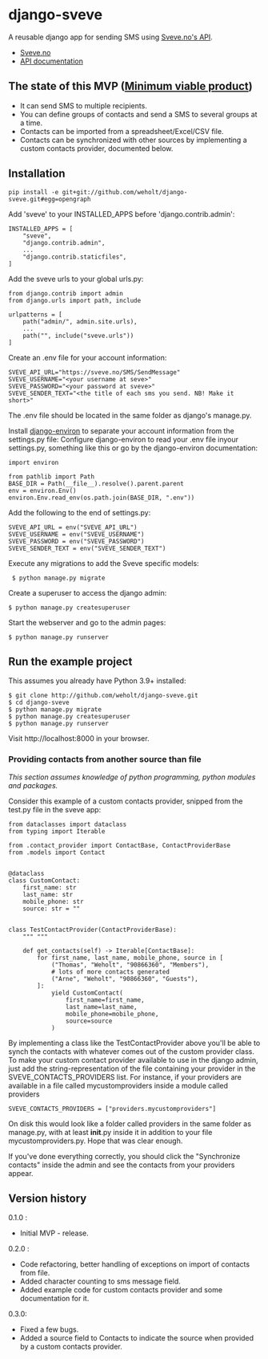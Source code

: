 # django-sveve

A reusable django app for sending SMS using [Sveve.no's API](https://sveve.no/apidok/send).

* [Sveve.no](http://sveve.no/)
* [API documentation](https://sveve.no/apidok/)

## The state of this MVP ([Minimum viable product](https://en.wikipedia.org/wiki/Minimum_viable_product))

 * It can send SMS to multiple recipients.
 * You can define groups of contacts and send a SMS to several groups at a time.
 * Contacts can be imported from a spreadsheet/Excel/CSV file.
 * Contacts can be synchronized with other sources by implementing a custom contacts provider, documented below.

## Installation

```
pip install -e git+git://github.com/weholt/django-sveve.git#egg=opengraph
```

Add 'sveve' to your INSTALLED_APPS before 'django.contrib.admin':
```
INSTALLED_APPS = [
    "sveve",
    "django.contrib.admin",
    ...
    "django.contrib.staticfiles",
]
```

Add the sveve urls to your global urls.py:
```
from django.contrib import admin
from django.urls import path, include

urlpatterns = [
    path("admin/", admin.site.urls),
    ...
    path("", include("sveve.urls"))
]
```

Create an .env file for your account information:
```
SVEVE_API_URL="https://sveve.no/SMS/SendMessage"
SVEVE_USERNAME="<your username at seve>"
SVEVE_PASSWORD="<your password at sveve>"
SVEVE_SENDER_TEXT="<the title of each sms you send. NB! Make it short>"
```
The .env file should be located in the same folder as django's manage.py.

Install [django-environ](http://django-environ/) to separate your account information from the settings.py file:
Configure django-environ to read your .env file inyour settings.py, something like this or go by the django-environ documentation:
```
import environ

from pathlib import Path
BASE_DIR = Path(__file__).resolve().parent.parent
env = environ.Env()
environ.Env.read_env(os.path.join(BASE_DIR, ".env"))
```

Add the following to the end of settings.py:
```
SVEVE_API_URL = env("SVEVE_API_URL")
SVEVE_USERNAME = env("SVEVE_USERNAME")
SVEVE_PASSWORD = env("SVEVE_PASSWORD")
SVEVE_SENDER_TEXT = env("SVEVE_SENDER_TEXT")
```

Execute any migrations to add the Sveve specific models:
```
 $ python manage.py migrate
```

Create a superuser to access the django admin:
```
$ python manage.py createsuperuser
```

Start the webserver and go to the admin pages:
```
$ python manage.py runserver
```

## Run the example project
This assumes you already have Python 3.9+ installed:
```
$ git clone http://github.com/weholt/django-sveve.git
$ cd django-sveve
$ python manage.py migrate
$ python manage.py createsuperuser
$ python manage.py runserver
```
Visit http://localhost:8000 in your browser.

### Providing contacts from another source than file

*This section assumes knowledge of python programming, python modules and packages.*

Consider this example of a custom contacts provider, snipped from the test.py file in the sveve app:
```
from dataclasses import dataclass
from typing import Iterable

from .contact_provider import ContactBase, ContactProviderBase
from .models import Contact


@dataclass
class CustomContact:
    first_name: str
    last_name: str
    mobile_phone: str
    source: str = ""


class TestContactProvider(ContactProviderBase):
    """ """

    def get_contacts(self) -> Iterable[ContactBase]:
        for first_name, last_name, mobile_phone, source in [
            ("Thomas", "Weholt", "90866360", "Members"),
            # lots of more contacts generated
            ("Arne", "Weholt", "90866360", "Guests"),
        ]:
            yield CustomContact(
                first_name=first_name, 
                last_name=last_name, 
                mobile_phone=mobile_phone, 
                source=source
            )
```
By implementing a class like the TestContactProvider above you'll be able to synch the contacts with whatever comes out of the custom provider class.
To make your custom contact provider available to use in the django admin, just add the string-representation of the file containing your provider
in the SVEVE_CONTACTS_PROVIDERS list. For instance, if your providers are available in a file called mycustomproviders inside a module called providers

```
SVEVE_CONTACTS_PROVIDERS = ["providers.mycustomproviders"]
```
On disk this would look like a folder called providers in the same folder as manage.py, with at least __init__.py inside it in addition to your file mycustomproviders.py. Hope that was clear enough.

If you've done everything correctly, you should click the "Synchronize contacts" inside the admin and see the contacts from your providers appear.


## Version history

0.1.0 :
 - Initial MVP - release.

 0.2.0 :
 - Code refactoring, better handling of exceptions on import of contacts from file.
 - Added character counting to sms message field.
 - Added example code for custom contacts provider and some documentation for it.

0.3.0:
 - Fixed a few bugs.
 - Added a source field to Contacts to indicate the source when provided by a custom contacts provider.
